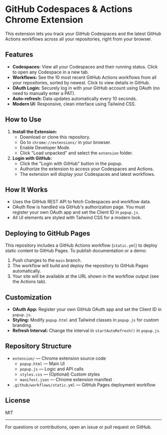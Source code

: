 # GitHub Codespaces & Actions Chrome Extension

This extension lets you track your GitHub Codespaces and the latest GitHub Actions workflows across all your repositories, right from your browser.

## Features
- **Codespaces:** View all your Codespaces and their running status. Click to open any Codespace in a new tab.
- **Workflows:** See the 10 most recent GitHub Actions workflows from all your repositories, sorted by newest. Click to view details in GitHub.
- **OAuth Login:** Securely log in with your GitHub account using OAuth (no need to manually enter a PAT).
- **Auto-refresh:** Data updates automatically every 10 seconds.
- **Modern UI:** Responsive, clean interface using Tailwind CSS.

## How to Use
1. **Install the Extension:**
   - Download or clone this repository.
   - Go to `chrome://extensions/` in your browser.
   - Enable Developer Mode.
   - Click "Load unpacked" and select the `extension` folder.
2. **Login with GitHub:**
   - Click the "Login with GitHub" button in the popup.
   - Authorize the extension to access your Codespaces and Actions.
   - The extension will display your Codespaces and latest workflows.

## How It Works
- Uses the GitHub REST API to fetch Codespaces and workflow data.
- OAuth flow is handled via GitHub's authorization page. You must register your own OAuth app and set the Client ID in `popup.js`.
- All UI elements are styled with Tailwind CSS for a modern look.

## Deploying to GitHub Pages
This repository includes a GitHub Actions workflow (`static.yml`) to deploy static content to GitHub Pages. To publish documentation or a demo:

1. Push changes to the `main` branch.
2. The workflow will build and deploy the repository to GitHub Pages automatically.
3. Your site will be available at the URL shown in the workflow output (see the Actions tab).

## Customization
- **OAuth App:** Register your own GitHub OAuth app and set the Client ID in `popup.js`.
- **Styling:** Modify `popup.html` and Tailwind classes in `popup.js` for custom branding.
- **Refresh Interval:** Change the interval in `startAutoRefresh()` in `popup.js`.

## Repository Structure
- `extension/` — Chrome extension source code
  - `popup.html` — Main UI
  - `popup.js` — Logic and API calls
  - `styles.css` — (Optional) Custom styles
  - `manifest.json` — Chrome extension manifest
- `.github/workflows/static.yml` — GitHub Pages deployment workflow

## License
MIT

---

For questions or contributions, open an issue or pull request on GitHub.
